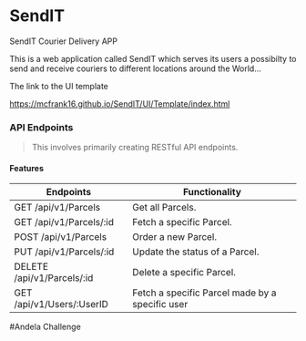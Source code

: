 # SendIT
SendIT Courier Delivery APP





This is a web application called SendIT which serves its users a possibilty to send and receive couriers to 
different locations around the World...

The link to the UI template

https://mcfrank16.github.io/SendIT/UI/Template/index.html

### API Endpoints
> This involves primarily creating RESTful API endpoints.
#### Features
| Endpoints                     |         Functionality
| ----------------------        |------------------------                         | 
| GET    /api/v1/Parcels        | Get all Parcels.                                | 
| GET    /api/v1/Parcels/:id    | Fetch a specific Parcel.                        |
| POST   /api/v1/Parcels        | Order a new Parcel.                             |
| PUT    /api/v1/Parcels/:id    | Update the status of a Parcel.                  |
| DELETE /api/v1/Parcels/:id    | Delete a specific Parcel.                       |
| GET    /api/v1/Users/:UserID  | Fetch a specific Parcel made by a specific user |


#Andela Challenge
